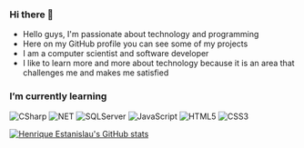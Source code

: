 ### Hi there 👋

- Hello guys, I'm passionate about technology and programming
- Here on my GitHub profile you can see some of my projects
- I am a computer scientist and software developer
- I like to learn more and more about technology because it is an area that challenges me and makes me satisfied
### I’m currently learning
![CSharp](https://img.shields.io/badge/c%23-23912a?style=for-the-badge&logo=CSharp&logoColor=white)
![NET](https://img.shields.io/badge/.NET-512BD4?style=for-the-badge&logo=dotnet&logoColor=white)
![SQLServer](https://img.shields.io/badge/Microsoft%20SQL%20Server-CC2927?style=for-the-badge&logo=microsoft%20sql%20server&logoColor=white)
![JavaScript](https://img.shields.io/badge/JavaScript-323330?style=for-the-badge&logo=javascript&logoColor=F7DF1E)
![HTML5](https://img.shields.io/badge/HTML5-E34F26?style=for-the-badge&logo=html5&logoColor=white)
![CSS3](https://img.shields.io/badge/CSS3-1572B6?style=for-the-badge&logo=css3&logoColor=white)

[![Henrique Estanislau's GitHub stats](https://github-readme-stats.vercel.app/api?username=henriqueestanislau&show_icons=true&theme=github_dark)](https://github.com/anuraghazra/github-readme-stats)
